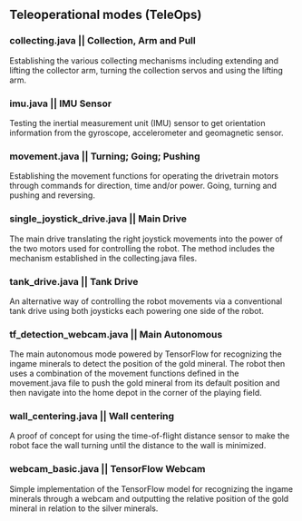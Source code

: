 ## Teleoperational modes (TeleOps)

### collecting.java || Collection, Arm and Pull
Establishing the various collecting mechanisms including extending and lifting the collector arm, turning the collection servos and using the lifting arm.

### imu.java || IMU Sensor
Testing the inertial measurement unit (IMU) sensor to get orientation information from the gyroscope, accelerometer and geomagnetic sensor.

### movement.java || Turning; Going; Pushing
Establishing the movement functions for operating the drivetrain motors through commands for direction, time and/or power. Going, turning and pushing and reversing.

### single_joystick_drive.java || Main Drive
The main drive translating the right joystick movements into the power of the two motors used for controlling the robot. The method includes  the mechanism established in the collecting.java files.

### tank_drive.java || Tank Drive
An alternative way of controlling the robot movements via a conventional tank drive using both joysticks each powering one side of the robot.

### tf_detection_webcam.java || Main Autonomous
The main autonomous mode powered by TensorFlow for recognizing the ingame minerals to detect the position of the gold mineral. The robot then uses a combination of the movement functions defined in the movement.java file to push the gold mineral from its default position and then navigate into the home depot in the corner of the playing field.

### wall_centering.java || Wall centering
A proof of concept for using the time-of-flight distance sensor to make the robot face the wall turning until the distance to the wall is minimized.

### webcam_basic.java || TensorFlow Webcam
Simple implementation of the TensorFlow model for recognizing the ingame minerals through a webcam and outputting the relative position of the gold mineral in relation to the silver minerals.
